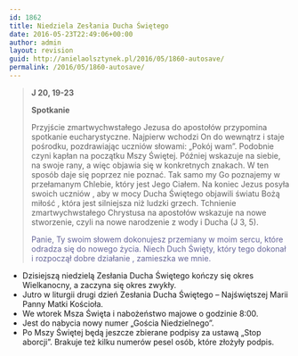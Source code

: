 ```yaml
---
id: 1862
title: Niedziela Zesłania Ducha Świętego
date: 2016-05-23T22:49:06+00:00
author: admin
layout: revision
guid: http://anielaolsztynek.pl/2016/05/1860-autosave/
permalink: /2016/05/1860-autosave/
---
```

> **J 20, 19-23**
> 
> **Spotkanie**
> 
> Przyjście zmartwychwstałego Jezusa do apostołów przypomina spotkanie eucharystyczne. Najpierw wchodzi On do wewnątrz i staje pośrodku, pozdrawiając uczniów słowami: &#8222;Pokój wam&#8221;. Podobnie czyni kapłan na początku Mszy Świętej. Później wskazuje na siebie, na swoje rany, a więc objawia się w konkretnych znakach. W ten sposób daje się poprzez nie poznać. Tak samo my Go poznajemy w przełamanym Chlebie, który jest Jego Ciałem. Na koniec Jezus posyła swoich uczniów , aby w mocy Ducha Świętego objawili światu Bożą miłość , która jest silniejsza niż ludzki grzech. Tchnienie zmartwychwstałego Chrystusa na apostołów wskazuje na nowe stworzenie, czyli na nowe narodzenie z wody i Ducha (J 3, 5).
> 
> <span style="color: #666699;">Panie, Ty swoim słowem dokonujesz przemiany w moim sercu, które odradza się do nowego życia. Niech Duch Święty, który tego dokonał i rozpoczął dobre działanie , zamieszka we mnie.</span>

  * Dzisiejszą niedzielą Zesłania Ducha Świętego kończy się okres Wielkanocny, a zaczyna się okres zwykły.
  * Jutro w liturgii drugi dzień Zesłania Ducha Świętego &#8211; Najświętszej Marii Panny Matki Kościoła.
  * We wtorek Msza Święta i nabożeństwo majowe o godzinie 8:00.
  * Jest do nabycia nowy numer &#8222;Gościa Niedzielnego&#8221;.
  * Po Mszy Świętej będą jeszcze zbierane podpisy za ustawą &#8222;Stop aborcji&#8221;. Brakuje też kilku numerów pesel osób, które złożyły podpis.